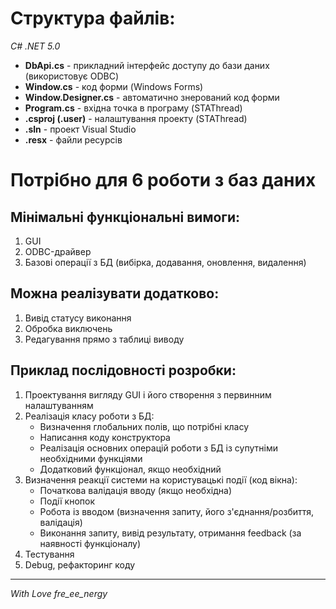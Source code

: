 # Структура файлів:
*C# .NET 5.0*
* **DbApi.cs** - прикладний інтерфейс доступу до бази даних (використовує ODBC)
* **Window.cs** - код форми (Windows Forms)
* **Window.Designer.cs** - автоматично знерований код форми
* **Program.cs** - вхідна точка в програму (STAThread)
* **.csproj (.user)** - налаштування проекту (STAThread)
* **.sln** - проект Visual Studio
* **.resx** - файли ресурсів

# Потрібно для 6 роботи з баз даних

## Мінімальні функціональні вимоги:
1. GUI
2. ODBC-драйвер
3. Базові операції з БД (вибірка, додавання, оновлення, видалення)

## Можна реалізувати додатково:
1. Вивід статусу виконання
2. Обробка виключень
3. Редагування прямо з таблиці виводу

## Приклад послідовності розробки:
1. Проектування вигляду GUI і його створення з первинним налаштуванням
2. Реалізація класу роботи з БД:
    * Визначення глобальних полів, що потрібні класу
    * Написання коду конструктора
    * Реалізація основних операцій роботи з БД із супутніми необхідними функціями
    * Додатковий функціонал, якщо необхідний
3. Визначення реакції системи на користувацькі події (код вікна):
    * Початкова валідація вводу (якщо необхідна)
    * Події кнопок
    * Робота із вводом (визначення запиту, його з'єднання/розбиття, валідація)
    * Виконання запиту, вивід результату, отримання feedback (за наявності функціоналу)
4. Тестування
5. Debug, рефакторинг коду
* * * 
*With Love fre_ee_nergy*

